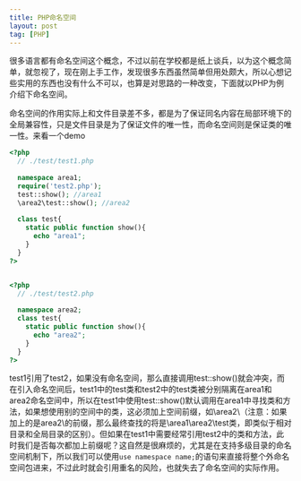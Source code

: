 ```yaml
---
title: PHP命名空间
layout: post
tag: [PHP]
---
```


很多语言都有命名空间这个概念，不过以前在学校都是纸上谈兵，以为这个概念简单，就忽视了，现在刚上手工作，发现很多东西虽然简单但用处颇大，所以心想记些实用的东西也没有什么不可以，也算是对思路的一种改变，下面就以PHP为例介绍下命名空间。

命名空间的作用实际上和文件目录差不多，都是为了保证同名内容在局部环境下的全局兼容性，只是文件目录是为了保证文件的唯一性，而命名空间则是保证类的唯一性。来看一个demo

```PHP
<?php
  // ./test/test1.php
  
  namespace area1;
  require('test2.php');
  test::show(); //area1
  \area2\test::show(); //area2
  
  class test{
    static public function show(){
      echo "area1";
    }
  }
?>


<?php
  // ./test/test2.php
  
  namespace area2;
  class test{
    static public function show(){
      echo "area2";
    }
  }
?>
```

test1引用了test2，如果没有命名空间，那么直接调用test::show()就会冲突，而在引入命名空间后，test1中的test类和test2中的test类被分别隔离在area1和area2命名空间中，所以在test1中使用test::show()默认调用在area1中寻找类和方法，如果想使用别的空间中的类，这必须加上空间前缀，如\area2\（注意：如果加上的是area2\的前缀，那么最终查找的将是\area1\area2\test类，即类似于相对目录和全局目录的区别）。但如果在test1中需要经常引用test2中的类和方法，此时我们是否每次都加上前缀呢？这自然是很麻烦的，尤其是在支持多级目录的命名空间机制下，所以我们可以使用`use namespace name;`的语句来直接将整个外命名空间包进来，不过此时就会引用重名的风险，也就失去了命名空间的实际作用。